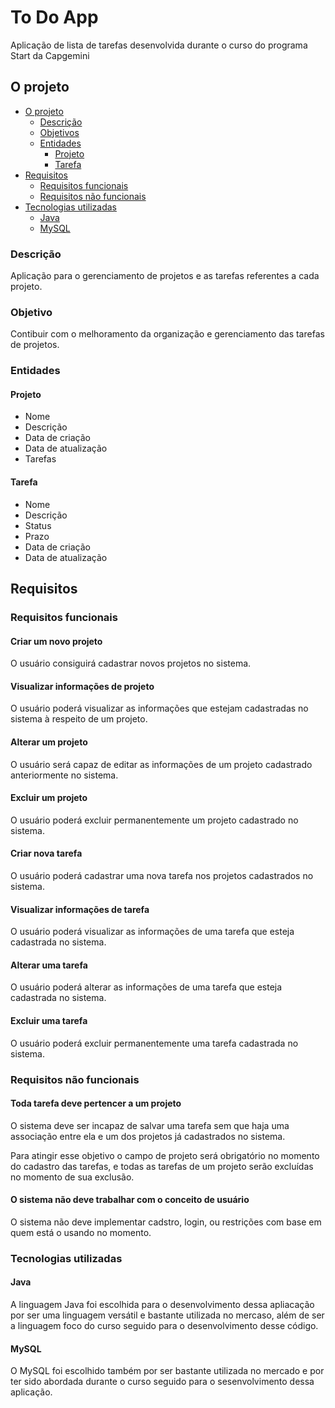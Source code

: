 # To Do App
Aplicação de lista de tarefas desenvolvida durante o curso do programa Start da Capgemini

## O projeto

- [O projeto](#o-projeto)
  - [Descrição](#descrição)
  - [Objetivos](#objetivo)
  - [Entidades](#entidades)
    - [Projeto](#projeto)
    - [Tarefa](#tarefa)
- [Requisitos](#requisitos)
  - [Requisitos funcionais](#requisitos-funcionais)
  - [Requisitos não funcionais](#requisitos-não-funcionais)
- [Tecnologias utilizadas](#tecnologias-utilizadas)
  - [Java](#java)
  - [MySQL](#mysql)

### Descrição

Aplicação para o gerenciamento de projetos e as tarefas referentes a cada projeto.

### Objetivo

Contibuir com o melhoramento da organização e gerenciamento das tarefas de projetos.

### Entidades

#### Projeto

- Nome
- Descrição
- Data de criação
- Data de atualização
- Tarefas


#### Tarefa

- Nome
- Descrição
- Status
- Prazo
- Data de criação
- Data de atualização

## Requisitos

### Requisitos funcionais

#### Criar um novo projeto

O usuário consiguirá cadastrar novos projetos no sistema.

#### Visualizar informações de projeto

O usuário poderá visualizar as informações que estejam cadastradas no sistema à respeito de um
projeto.

#### Alterar um projeto

O usuário será capaz de editar as informações de um projeto cadastrado anteriormente no sistema.

#### Excluir um projeto

O usuário poderá excluir permanentemente um projeto cadastrado no sistema.

#### Criar nova tarefa

O usuário poderá cadastrar uma nova tarefa nos projetos cadastrados no sistema.

#### Visualizar informações de tarefa

O usuário poderá visualizar as informações de uma tarefa que esteja cadastrada no sistema.

#### Alterar uma tarefa

O usuário poderá alterar as informações de uma tarefa que esteja cadastrada no sistema.

#### Excluir uma tarefa

O usuário poderá excluir permanentemente uma tarefa cadastrada no sistema.

### Requisitos não funcionais

#### Toda tarefa deve pertencer a um projeto

O sistema deve ser incapaz de salvar uma tarefa sem que haja uma associação entre ela e um
dos projetos já cadastrados no sistema.

Para atingir esse objetivo o campo de projeto será obrigatório no momento do cadastro das
tarefas, e todas as tarefas de um projeto serão excluídas no momento de sua exclusão.

#### O sistema não deve trabalhar com o conceito de usuário

O sistema não deve implementar cadstro, login, ou restrições com base em quem está o usando
no momento.

### Tecnologias utilizadas

#### Java

A linguagem Java foi escolhida para o desenvolvimento dessa apliacação por ser uma linguagem
versátil e bastante utilizada no mercaso, além de ser a linguagem foco do curso seguido para
o desenvolvimento desse código.

#### MySQL

O MySQL foi escolhido também por ser bastante utilizada no mercado e por ter sido abordada durante
o curso seguido para o sesenvolvimento dessa aplicação.
